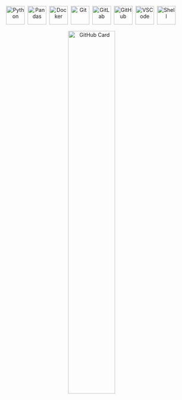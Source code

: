 <p align="center">
  <img src="https://cdn.jsdelivr.net/gh/devicons/devicon@latest/icons/python/python-original-wordmark.svg" height="50" alt="Python" style="margin-right: 4px">
  <img src="https://cdn.jsdelivr.net/gh/devicons/devicon@latest/icons/pandas/pandas-original-wordmark.svg" height="50" alt="Pandas" style="margin-right: 4px">
  <img src="https://cdn.jsdelivr.net/gh/devicons/devicon@latest/icons/docker/docker-original-wordmark.svg" height="50" alt="Docker" style="margin-right: 4px">
  <img src="https://cdn.jsdelivr.net/gh/devicons/devicon@latest/icons/git/git-plain-wordmark.svg" height="50" alt="Git" style="margin-right: 4px">
  <img src="https://cdn.jsdelivr.net/gh/devicons/devicon@latest/icons/gitlab/gitlab-plain-wordmark.svg" height="50" alt="GitLab" style="margin-right: 4px">
  <img src="https://github.com/user-attachments/assets/ea15932d-b552-4b19-b055-62bd1011ae49" height="50" alt="GitHub" style="margin-right: 4px">
  <img src="https://cdn.jsdelivr.net/gh/devicons/devicon@latest/icons/vscode/vscode-original-wordmark.svg" height="50" alt="VSCode" style="margin-right: 4px">
  <img src="https://github.com/user-attachments/assets/0516f941-6735-4ad4-a7b7-dd45f95039dd" height="50" alt="Shell" style="margin-right: 4px">
</p>

<p align="center">
  <img width="50%" src="https://streak-stats.demolab.com/?user=mh0w&theme=default&hide_border=true&border_radius=0&date_format=M+j%5B%2C+Y%5D&mode=weekly&disable_animations=false&hide_total_contributions=false&hide_current_streak=false&hide_longest_streak=false&exclude_days=&locale=en&card_height=200" alt="GitHub Card" />
</p>
